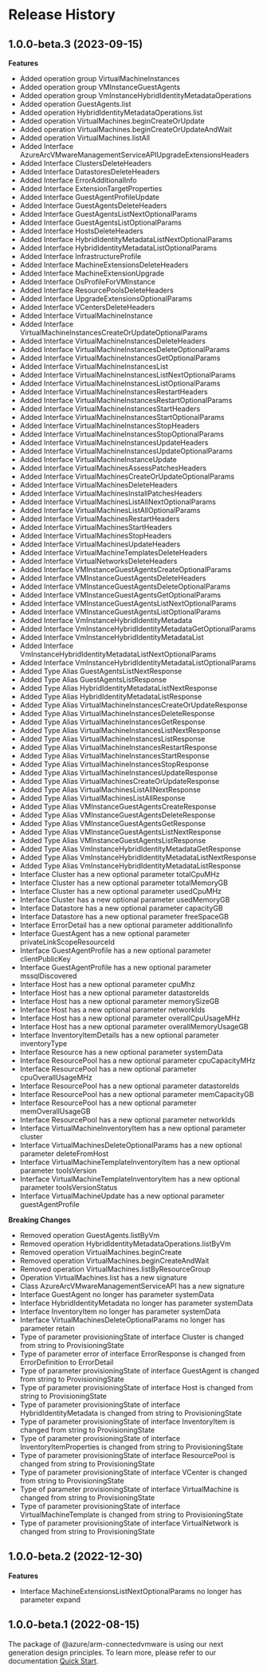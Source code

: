 # Release History
    
## 1.0.0-beta.3 (2023-09-15)
    
**Features**

  - Added operation group VirtualMachineInstances
  - Added operation group VMInstanceGuestAgents
  - Added operation group VmInstanceHybridIdentityMetadataOperations
  - Added operation GuestAgents.list
  - Added operation HybridIdentityMetadataOperations.list
  - Added operation VirtualMachines.beginCreateOrUpdate
  - Added operation VirtualMachines.beginCreateOrUpdateAndWait
  - Added operation VirtualMachines.listAll
  - Added Interface AzureArcVMwareManagementServiceAPIUpgradeExtensionsHeaders
  - Added Interface ClustersDeleteHeaders
  - Added Interface DatastoresDeleteHeaders
  - Added Interface ErrorAdditionalInfo
  - Added Interface ExtensionTargetProperties
  - Added Interface GuestAgentProfileUpdate
  - Added Interface GuestAgentsDeleteHeaders
  - Added Interface GuestAgentsListNextOptionalParams
  - Added Interface GuestAgentsListOptionalParams
  - Added Interface HostsDeleteHeaders
  - Added Interface HybridIdentityMetadataListNextOptionalParams
  - Added Interface HybridIdentityMetadataListOptionalParams
  - Added Interface InfrastructureProfile
  - Added Interface MachineExtensionsDeleteHeaders
  - Added Interface MachineExtensionUpgrade
  - Added Interface OsProfileForVMInstance
  - Added Interface ResourcePoolsDeleteHeaders
  - Added Interface UpgradeExtensionsOptionalParams
  - Added Interface VCentersDeleteHeaders
  - Added Interface VirtualMachineInstance
  - Added Interface VirtualMachineInstancesCreateOrUpdateOptionalParams
  - Added Interface VirtualMachineInstancesDeleteHeaders
  - Added Interface VirtualMachineInstancesDeleteOptionalParams
  - Added Interface VirtualMachineInstancesGetOptionalParams
  - Added Interface VirtualMachineInstancesList
  - Added Interface VirtualMachineInstancesListNextOptionalParams
  - Added Interface VirtualMachineInstancesListOptionalParams
  - Added Interface VirtualMachineInstancesRestartHeaders
  - Added Interface VirtualMachineInstancesRestartOptionalParams
  - Added Interface VirtualMachineInstancesStartHeaders
  - Added Interface VirtualMachineInstancesStartOptionalParams
  - Added Interface VirtualMachineInstancesStopHeaders
  - Added Interface VirtualMachineInstancesStopOptionalParams
  - Added Interface VirtualMachineInstancesUpdateHeaders
  - Added Interface VirtualMachineInstancesUpdateOptionalParams
  - Added Interface VirtualMachineInstanceUpdate
  - Added Interface VirtualMachinesAssessPatchesHeaders
  - Added Interface VirtualMachinesCreateOrUpdateOptionalParams
  - Added Interface VirtualMachinesDeleteHeaders
  - Added Interface VirtualMachinesInstallPatchesHeaders
  - Added Interface VirtualMachinesListAllNextOptionalParams
  - Added Interface VirtualMachinesListAllOptionalParams
  - Added Interface VirtualMachinesRestartHeaders
  - Added Interface VirtualMachinesStartHeaders
  - Added Interface VirtualMachinesStopHeaders
  - Added Interface VirtualMachinesUpdateHeaders
  - Added Interface VirtualMachineTemplatesDeleteHeaders
  - Added Interface VirtualNetworksDeleteHeaders
  - Added Interface VMInstanceGuestAgentsCreateOptionalParams
  - Added Interface VMInstanceGuestAgentsDeleteHeaders
  - Added Interface VMInstanceGuestAgentsDeleteOptionalParams
  - Added Interface VMInstanceGuestAgentsGetOptionalParams
  - Added Interface VMInstanceGuestAgentsListNextOptionalParams
  - Added Interface VMInstanceGuestAgentsListOptionalParams
  - Added Interface VmInstanceHybridIdentityMetadata
  - Added Interface VmInstanceHybridIdentityMetadataGetOptionalParams
  - Added Interface VmInstanceHybridIdentityMetadataList
  - Added Interface VmInstanceHybridIdentityMetadataListNextOptionalParams
  - Added Interface VmInstanceHybridIdentityMetadataListOptionalParams
  - Added Type Alias GuestAgentsListNextResponse
  - Added Type Alias GuestAgentsListResponse
  - Added Type Alias HybridIdentityMetadataListNextResponse
  - Added Type Alias HybridIdentityMetadataListResponse
  - Added Type Alias VirtualMachineInstancesCreateOrUpdateResponse
  - Added Type Alias VirtualMachineInstancesDeleteResponse
  - Added Type Alias VirtualMachineInstancesGetResponse
  - Added Type Alias VirtualMachineInstancesListNextResponse
  - Added Type Alias VirtualMachineInstancesListResponse
  - Added Type Alias VirtualMachineInstancesRestartResponse
  - Added Type Alias VirtualMachineInstancesStartResponse
  - Added Type Alias VirtualMachineInstancesStopResponse
  - Added Type Alias VirtualMachineInstancesUpdateResponse
  - Added Type Alias VirtualMachinesCreateOrUpdateResponse
  - Added Type Alias VirtualMachinesListAllNextResponse
  - Added Type Alias VirtualMachinesListAllResponse
  - Added Type Alias VMInstanceGuestAgentsCreateResponse
  - Added Type Alias VMInstanceGuestAgentsDeleteResponse
  - Added Type Alias VMInstanceGuestAgentsGetResponse
  - Added Type Alias VMInstanceGuestAgentsListNextResponse
  - Added Type Alias VMInstanceGuestAgentsListResponse
  - Added Type Alias VmInstanceHybridIdentityMetadataGetResponse
  - Added Type Alias VmInstanceHybridIdentityMetadataListNextResponse
  - Added Type Alias VmInstanceHybridIdentityMetadataListResponse
  - Interface Cluster has a new optional parameter totalCpuMHz
  - Interface Cluster has a new optional parameter totalMemoryGB
  - Interface Cluster has a new optional parameter usedCpuMHz
  - Interface Cluster has a new optional parameter usedMemoryGB
  - Interface Datastore has a new optional parameter capacityGB
  - Interface Datastore has a new optional parameter freeSpaceGB
  - Interface ErrorDetail has a new optional parameter additionalInfo
  - Interface GuestAgent has a new optional parameter privateLinkScopeResourceId
  - Interface GuestAgentProfile has a new optional parameter clientPublicKey
  - Interface GuestAgentProfile has a new optional parameter mssqlDiscovered
  - Interface Host has a new optional parameter cpuMhz
  - Interface Host has a new optional parameter datastoreIds
  - Interface Host has a new optional parameter memorySizeGB
  - Interface Host has a new optional parameter networkIds
  - Interface Host has a new optional parameter overallCpuUsageMHz
  - Interface Host has a new optional parameter overallMemoryUsageGB
  - Interface InventoryItemDetails has a new optional parameter inventoryType
  - Interface Resource has a new optional parameter systemData
  - Interface ResourcePool has a new optional parameter cpuCapacityMHz
  - Interface ResourcePool has a new optional parameter cpuOverallUsageMHz
  - Interface ResourcePool has a new optional parameter datastoreIds
  - Interface ResourcePool has a new optional parameter memCapacityGB
  - Interface ResourcePool has a new optional parameter memOverallUsageGB
  - Interface ResourcePool has a new optional parameter networkIds
  - Interface VirtualMachineInventoryItem has a new optional parameter cluster
  - Interface VirtualMachinesDeleteOptionalParams has a new optional parameter deleteFromHost
  - Interface VirtualMachineTemplateInventoryItem has a new optional parameter toolsVersion
  - Interface VirtualMachineTemplateInventoryItem has a new optional parameter toolsVersionStatus
  - Interface VirtualMachineUpdate has a new optional parameter guestAgentProfile

**Breaking Changes**

  - Removed operation GuestAgents.listByVm
  - Removed operation HybridIdentityMetadataOperations.listByVm
  - Removed operation VirtualMachines.beginCreate
  - Removed operation VirtualMachines.beginCreateAndWait
  - Removed operation VirtualMachines.listByResourceGroup
  - Operation VirtualMachines.list has a new signature
  - Class AzureArcVMwareManagementServiceAPI has a new signature
  - Interface GuestAgent no longer has parameter systemData
  - Interface HybridIdentityMetadata no longer has parameter systemData
  - Interface InventoryItem no longer has parameter systemData
  - Interface VirtualMachinesDeleteOptionalParams no longer has parameter retain
  - Type of parameter provisioningState of interface Cluster is changed from string to ProvisioningState
  - Type of parameter error of interface ErrorResponse is changed from ErrorDefinition to ErrorDetail
  - Type of parameter provisioningState of interface GuestAgent is changed from string to ProvisioningState
  - Type of parameter provisioningState of interface Host is changed from string to ProvisioningState
  - Type of parameter provisioningState of interface HybridIdentityMetadata is changed from string to ProvisioningState
  - Type of parameter provisioningState of interface InventoryItem is changed from string to ProvisioningState
  - Type of parameter provisioningState of interface InventoryItemProperties is changed from string to ProvisioningState
  - Type of parameter provisioningState of interface ResourcePool is changed from string to ProvisioningState
  - Type of parameter provisioningState of interface VCenter is changed from string to ProvisioningState
  - Type of parameter provisioningState of interface VirtualMachine is changed from string to ProvisioningState
  - Type of parameter provisioningState of interface VirtualMachineTemplate is changed from string to ProvisioningState
  - Type of parameter provisioningState of interface VirtualNetwork is changed from string to ProvisioningState
    
    
## 1.0.0-beta.2 (2022-12-30)
    
**Features**

  - Interface MachineExtensionsListNextOptionalParams no longer has parameter expand
    
    
## 1.0.0-beta.1 (2022-08-15)

The package of @azure/arm-connectedvmware is using our next generation design principles. To learn more, please refer to our documentation [Quick Start](https://aka.ms/js-track2-quickstart).
